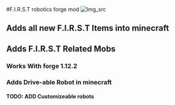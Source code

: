 #F.I.R.S.T robotics forge mod
![Img_src]("Mod.png")
## Adds all new F.I.R.S.T Items into minecraft 
## Adds F.I.R.S.T Related Mobs
### Works With forge 1.12.2
### Adds Drive-able Robot in minecraft 
#### TODO: ADD Customizeable robots 